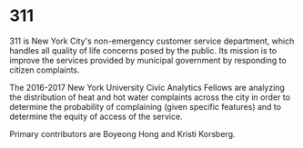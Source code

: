 # 311

311 is New York City's non-emergency customer service department, which handles all quality of life concerns posed by the public.  Its mission is to improve the services provided by municipal government by responding to citizen complaints. 

The 2016-2017 New York University Civic Analytics Fellows are analyzing the distribution of heat and hot water complaints across the city in order to determine the probability of complaining (given specific features) and to determine the equity of access of the service. 

Primary contributors are Boyeong Hong and Kristi Korsberg. 
